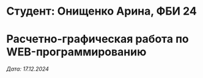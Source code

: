 # Студент: Онищенко Арина, ФБИ 24

# Расчетно-графическая работа по WEB-программированию

*Дата: 17.12.2024*
